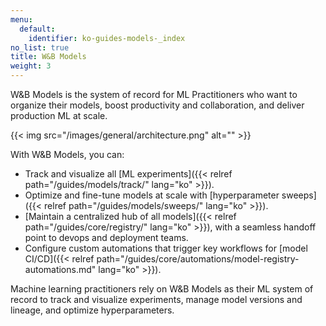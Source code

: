 ```yaml
---
menu:
  default:
    identifier: ko-guides-models-_index
no_list: true
title: W&B Models
weight: 3
---
```


W&B Models is the system of record for ML Practitioners who want to organize their models, boost productivity and collaboration, and deliver production ML at scale. 

{{< img src="/images/general/architecture.png" alt="" >}}

With W&B Models, you can: 

- Track and visualize all [ML experiments]({{< relref path="/guides/models/track/" lang="ko" >}}).
- Optimize and fine-tune models at scale with [hyperparameter sweeps]({{< relref path="/guides/models/sweeps/" lang="ko" >}}).
- [Maintain a centralized hub of all models]({{< relref path="/guides/core/registry/" lang="ko" >}}), with a seamless handoff point to devops and deployment teams.
- Configure custom automations that trigger key workflows for [model CI/CD]({{< relref path="/guides/core/automations/model-registry-automations.md" lang="ko" >}}).

Machine learning practitioners rely on W&B Models as their ML system of record to track and visualize experiments, manage model versions and lineage, and optimize hyperparameters.